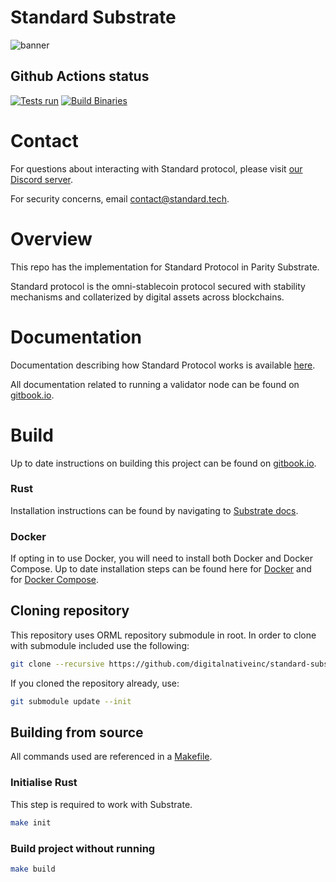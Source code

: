 # Standard Substrate

![banner](./media/standard-substrate.png)

## Github Actions status

[![Tests run](https://github.com/digitalnativeinc/standard-substrate/actions/workflows/fmt-checks-tests.yml/badge.svg?branch=master)](https://github.com/digitalnativeinc/standard-substrate/actions/workflows/fmt-checks-tests.yml)
[![Build Binaries](https://github.com/digitalnativeinc/standard-substrate/actions/workflows/binary-build.yml/badge.svg?branch=master)](https://github.com/digitalnativeinc/standard-substrate/actions/workflows/binary-build.yml)

# Contact

For questions about interacting with Standard protocol, please visit [our Discord server](https://discord.standard.tech).

For security concerns, email [contact@standard.tech](mailto:contact@standard.tech).

# Overview

This repo has the implementation for Standard Protocol in Parity Substrate.

Standard protocol is the omni-stablecoin protocol secured with stability mechanisms and collaterized by digital assets across blockchains.

# Documentation

Documentation describing how Standard Protocol works is available [here](https://docs.standard.tech).

All documentation related to running a validator node can be found on [gitbook.io](https://standard-protocol-1.gitbook.io/standard-protocol-validator-guide/).

# Build

Up to date instructions on building this project can be found on [gitbook.io](https://standard-protocol-1.gitbook.io/standard-protocol-validator-guide/).
### Rust

Installation instructions can be found by navigating to [Substrate docs](https://substrate.dev/docs/en/knowledgebase/getting-started/).

### Docker

If opting in to use Docker, you will need to install both Docker and Docker Compose. Up to date installation steps can be found here for [Docker](https://docs.docker.com/engine/install/) and for [Docker Compose](https://docs.docker.com/compose/install/).

## Cloning repository

This repository uses ORML repository submodule in root. In order to clone with submodule included use the following:

```bash
git clone --recursive https://github.com/digitalnativeinc/standard-substrate.git
```

If you cloned the repository already, use:

```bash
git submodule update --init
```

## Building from source

All commands used are referenced in a [Makefile](./Makefile).

### Initialise Rust

This step is required to work with Substrate.

```bash
make init
```

### Build project without running

```bash
make build
```